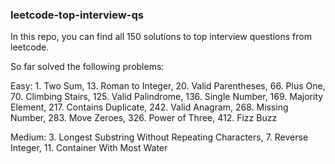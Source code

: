 ### leetcode-top-interview-qs
In this repo, you can find all 150 solutions to top interview questions from leetcode.

So far solved the following problems:

Easy: 1. Two Sum, 13. Roman to Integer, 20. Valid Parentheses, 66. Plus One, 70. Climbing Stairs, 125. Valid Palindrome, 136. Single Number, 169. Majority Element, 217. Contains Duplicate, 242. Valid Anagram, 268. Missing Number, 283. Move Zeroes, 326. Power of Three, 412. Fizz Buzz

Medium: 3. Longest Substring Without Repeating Characters, 7. Reverse Integer, 11. Container With Most Water
